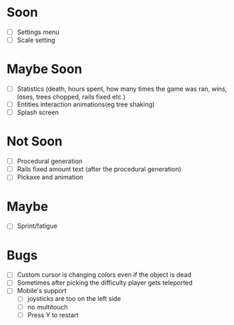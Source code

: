 # Soon
- [ ] Settings menu
- [ ] Scale setting

# Maybe Soon
- [ ] Statistics (death, hours spent, how many times the game was ran, wins, loses, trees chopped, rails fixed etc.)
- [ ] Entities interaction animations(eg tree shaking)
- [ ] Splash screen

# Not Soon
- [ ] Procedural generation
- [ ] Rails fixed amount text (after the procedural generation)
- [ ] Pickaxe and animation

# Maybe
- [ ] Sprint/fatigue

# Bugs
- [ ] Custom cursor is changing colors even if the object is dead
- [ ] Sometimes after picking the difficulty player gets teleported
- [ ] Mobile's support
  - [ ] joysticks are too on the left side
  - [ ] no multitouch
  - [ ] Press Y to restart
